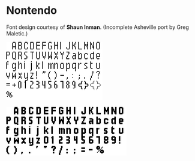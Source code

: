 # Nontendo

Font design courtesy of **Shaun Inman**. (Incomplete Asheville port by Greg Maletic.)

![Nontendo 2x light font](Nontendo-Light-2x-table-16-26.png)

![Nontendo 2x bold font](Nontendo-Bold-2x-table-20-26.png)
